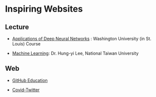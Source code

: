 Inspiring Websites
=
Lecture
-
* [Applications of Deep Neural Networks](https://github.com/jeffheaton/t81_558_deep_learning) : Washington University (in St. Louis) Course

* [Machine Learning](http://speech.ee.ntu.edu.tw/~tlkagk/courses_ML20.html_): Dr. Hung-yi Lee,  National Taiwan University

Web
-
* [GitHub Education](https://education.github.com/)

* [Covid-Twitter](https://twitter.com/klsywd/status/1239680070018428928)
